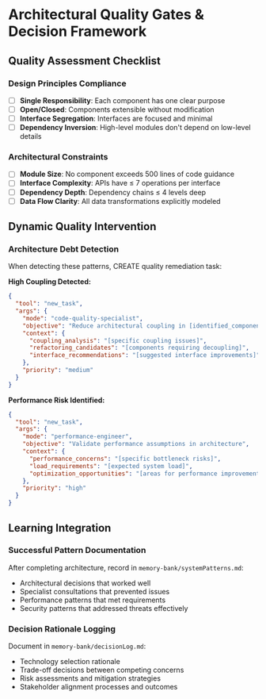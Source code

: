 # Architectural Quality Gates & Decision Framework

## Quality Assessment Checklist

### Design Principles Compliance
- [ ] **Single Responsibility**: Each component has one clear purpose
- [ ] **Open/Closed**: Components extensible without modification
- [ ] **Interface Segregation**: Interfaces are focused and minimal
- [ ] **Dependency Inversion**: High-level modules don't depend on low-level details

### Architectural Constraints
- [ ] **Module Size**: No component exceeds 500 lines of code guidance
- [ ] **Interface Complexity**: APIs have ≤ 7 operations per interface
- [ ] **Dependency Depth**: Dependency chains ≤ 4 levels deep
- [ ] **Data Flow Clarity**: All data transformations explicitly modeled

## Dynamic Quality Intervention

### Architecture Debt Detection
When detecting these patterns, CREATE quality remediation task:

**High Coupling Detected:**
```json
{
  "tool": "new_task",
  "args": {
    "mode": "code-quality-specialist",
    "objective": "Reduce architectural coupling in [identified_components]",
    "context": {
      "coupling_analysis": "[specific coupling issues]",
      "refactoring_candidates": "[components requiring decoupling]",
      "interface_recommendations": "[suggested interface improvements]"
    },
    "priority": "medium"
  }
}
```

**Performance Risk Identified:**
```json
{
  "tool": "new_task", 
  "args": {
    "mode": "performance-engineer",
    "objective": "Validate performance assumptions in architecture",
    "context": {
      "performance_concerns": "[specific bottleneck risks]",
      "load_requirements": "[expected system load]",
      "optimization_opportunities": "[areas for performance improvement]"
    },
    "priority": "high"
  }
}
```

## Learning Integration

### Successful Pattern Documentation
After completing architecture, record in `memory-bank/systemPatterns.md`:
- Architectural decisions that worked well
- Specialist consultations that prevented issues  
- Performance patterns that met requirements
- Security patterns that addressed threats effectively

### Decision Rationale Logging
Document in `memory-bank/decisionLog.md`:
- Technology selection rationale
- Trade-off decisions between competing concerns
- Risk assessments and mitigation strategies
- Stakeholder alignment processes and outcomes
